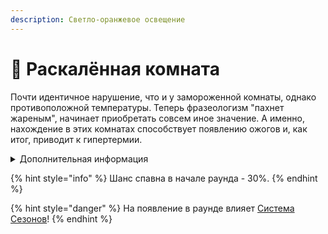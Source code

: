```yaml
---
description: Светло-оранжевое освещение
---
```


# 🥵 Раскалённая комната

Почти идентичное нарушение, что и у замороженной комнаты, однако противоположной температуры. Теперь фразеологизм "пахнет жареным", начинает приобретать совсем иное значение. А именно, нахождение в этих комнатах способствует появлению ожогов и, как итог, приводит к гипертермии.

<details>

<summary>Дополнительная информация</summary>

* Со временем комната теряет теплоту, из-за чего в ней становится безопаснее.
* Эффект гипотермии не даёт жаре нанести повреждения.

</details>

{% hint style="info" %}
Шанс спавна в начале раунда - 30%.
{% endhint %}

{% hint style="danger" %}
На появление в раунде влияет [Система Сезонов](../server-systems/seasons-system/)!
{% endhint %}
